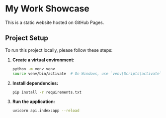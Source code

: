 # My Work Showcase

This is a static website hosted on GitHub Pages.

## Project Setup

To run this project locally, please follow these steps:

1. **Create a virtual environment:**
   ```bash
   python -m venv venv
   source venv/bin/activate  # On Windows, use `venv\Scripts\activate`
   ```

2. **Install dependencies:**
   ```bash
   pip install -r requirements.txt
   ```

3. **Run the application:**
   ```bash
   uvicorn api.index:app --reload
   ```
